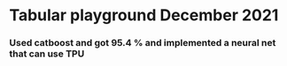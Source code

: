 # Tabular playground December 2021
### Used catboost and got 95.4 % and implemented a neural net that can use TPU

